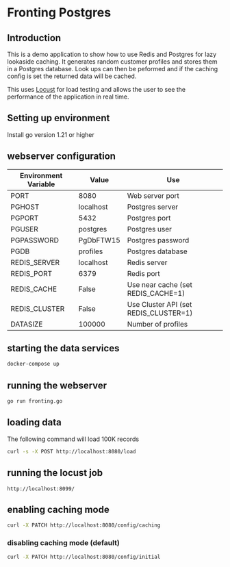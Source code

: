 # Fronting Postgres

## Introduction

This is a demo application to show how to use Redis and Postgres for lazy lookaside caching.
It generates random customer profiles and stores them in a Postgres database.
Look ups can then be peformed and if the caching config is set the returned data will be cached.

This uses [Locust](https://locust.io/) for load testing and allows the user to see the performance of the application in real time.


## Setting up environment

Install go version 1.21 or higher

## webserver configuration

| Environment Variable | Value     | Use                                   |
|----------------------|-----------|---------------------------------------|
| PORT                 | 8080      | Web server port                       |
| PGHOST               | localhost | Postgres server                       |
| PGPORT               | 5432      | Postgres port                         |
| PGUSER               | postgres  | Postgres user                         |
| PGPASSWORD           | PgDbFTW15 | Postgres password                     |
| PGDB                 | profiles  | Postgres database                     |
| REDIS_SERVER         | localhost | Redis server                          |
| REDIS_PORT           | 6379      | Redis port                            |
| REDIS_CACHE          | False     | Use near cache (set REDIS_CACHE=1)    |
| REDIS_CLUSTER        | False     | Use Cluster API (set REDIS_CLUSTER=1) |
| DATASIZE             | 100000    | Number of profiles                    |

## starting the data services

```bash
docker-compose up 
```

## running the webserver

```bash
go run fronting.go 
```

## loading data 

The following command will load 100K records

```bash
curl -s -X POST http://localhost:8080/load 
```

## running the locust job

```
http://localhost:8099/
```

## enabling caching mode

```bash
curl -X PATCH http://localhost:8080/config/caching
```

### disabling caching mode (default)

```bash
curl -X PATCH http://localhost:8080/config/initial
```

